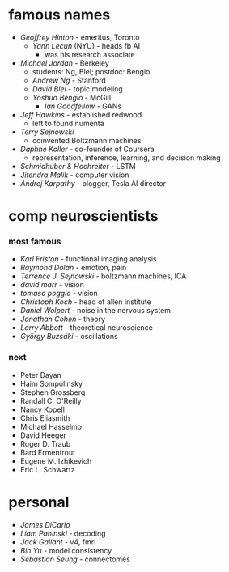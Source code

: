 # famous names
- *Geoffrey Hinton* - emeritus, Toronto
  - *Yann Lecun* (NYU) - heads fb AI
    - was his research associate
- *Michael Jordan* - Berkeley
  - students: Ng, Blei; postdoc: Bengio
  - *Andrew Ng* - Stanford
  - *David Blei* - topic modeling
  - *Yoshua Bengio* - McGill
    - *Ian Goodfellow* - GANs
- *Jeff Hawkins* - established redwood
  - left to found numenta
- *Terry Sejnowski*
  - coinvented Boltzmann machines
- *Daphne Koller* - co-founder of Coursera
  - representation, inference, learning, and decision making
- *Schmidhuber & Hochreiter* - LSTM
- *Jitendra Malik* - computer vision
- *Andrej Karpathy* - blogger, Tesla AI director

# comp neuroscientists
### most famous
- *Karl Friston* - functional imaging analysis
- *Raymond Dolan* - emotion, pain
- *Terrence J. Sejnowski* - boltzmann machines, ICA
- *david marr* - vision
- *tomaso poggio* - vision
- *Christoph Koch* - head of allen institute
- *Daniel Wolpert* - noise in the nervous system
- *Jonathan Cohen* - theory
- *Larry Abbott* - theoretical neuroscience
- *György Buzsáki* - oscillations

### next
- Peter Dayan
- Haim Sompolinsky 
- Stephen Grossberg
- Randall C. O'Reilly
- Nancy Kopell
- Chris Eliasmith
- Michael Hasselmo
- David Heeger
- Roger D. Traub
- Bard Ermentrout
- Eugene M. Izhikevich
- Eric L. Schwartz

# personal

- *James DiCarlo*
- *Liam Paninski* - decoding
- *Jack Gallant* - v4, fmri
- *Bin Yu* - model consistency
- *Sebastian Seung* - connectomes